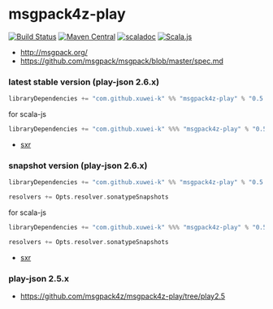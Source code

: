 # msgpack4z-play

[![Build Status](https://secure.travis-ci.org/msgpack4z/msgpack4z-play.png?branch=master)](http://travis-ci.org/msgpack4z/msgpack4z-play)
[![Maven Central](https://maven-badges.herokuapp.com/maven-central/com.github.xuwei-k/msgpack4z-play_2.11/badge.svg)](https://maven-badges.herokuapp.com/maven-central/com.github.xuwei-k/msgpack4z-play_2.11)
[![scaladoc](http://javadoc-badge.appspot.com/com.github.xuwei-k/msgpack4z-play_2.11.svg?label=scaladoc)](http://javadoc-badge.appspot.com/com.github.xuwei-k/msgpack4z-play_2.11/index.html#msgpack4z.package)
[![Scala.js](https://www.scala-js.org/assets/badges/scalajs-0.6.14.svg)](https://www.scala-js.org)

- <http://msgpack.org/>
- <https://github.com/msgpack/msgpack/blob/master/spec.md>


### latest stable version (play-json 2.6.x)

```scala
libraryDependencies += "com.github.xuwei-k" %% "msgpack4z-play" % "0.5.0-M3"
```

for scala-js

```scala
libraryDependencies += "com.github.xuwei-k" %%% "msgpack4z-play" % "0.5.0-M3"
```

- [sxr](https://oss.sonatype.org/service/local/repositories/releases/archive/com/github/xuwei-k/msgpack4z-play_2.11/0.5.0-M3/msgpack4z-play_2.11-0.5.0-M3-sxr.jar/!/index.html)

### snapshot version (play-json 2.6.x)

```scala
libraryDependencies += "com.github.xuwei-k" %% "msgpack4z-play" % "0.5.0-SNAPSHOT"

resolvers += Opts.resolver.sonatypeSnapshots
```

for scala-js

```scala
libraryDependencies += "com.github.xuwei-k" %%% "msgpack4z-play" % "0.5.0-SNAPSHOT"

resolvers += Opts.resolver.sonatypeSnapshots
```

- [sxr](https://oss.sonatype.org/service/local/repositories/snapshots/archive/com/github/xuwei-k/msgpack4z-play_2.11/0.5.0-SNAPSHOT/msgpack4z-play_2.11-0.5.0-SNAPSHOT-sxr.jar/!/index.html)


### play-json 2.5.x

- <https://github.com/msgpack4z/msgpack4z-play/tree/play2.5>
